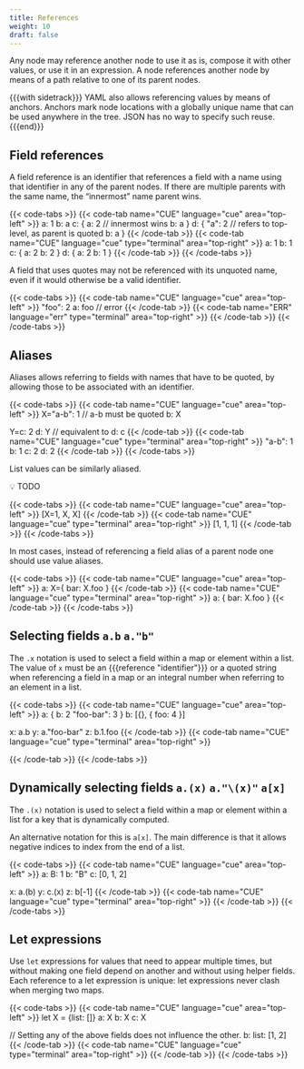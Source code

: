 ```yaml
---
title: References
weight: 10
draft: false
---
```



Any node may reference another node to use it as is, compose it with other
values, or use it in an expression. A node references another node by means of a
path relative to one of its parent nodes.

{{{with sidetrack}}}
YAML also allows referencing values by means of anchors. Anchors mark node
locations with a globally unique name that can be used anywhere in the tree.
JSON has no way to specify such reuse.
{{{end}}}

## Field references

A field reference is an identifier that references a field with a name using
that identifier in any of the parent nodes.
If there are multiple parents with the same name, the “innermost” name parent wins.

{{< code-tabs >}}
{{< code-tab name="CUE" language="cue"  area="top-left" >}}
a: 1
b: a
c: {
	a: 2
	// innermost wins
	b: a
}
d: {
	"a": 2
	// refers to top-level, as parent is quoted
	b: a
}
{{< /code-tab >}}
{{< code-tab name="CUE" language="cue" type="terminal" area="top-right" >}}
a: 1
b: 1
c: {
    a: 2
    b: 2
}
d: {
    a: 2
    b: 1
}
{{< /code-tab >}}
{{< /code-tabs >}}


A field that uses quotes may not be referenced with its unquoted name, even if
it would otherwise be a valid identifier.

{{< code-tabs >}}
{{< code-tab name="CUE" language="cue"  area="top-left" >}}
"foo": 2
a:     foo // error
{{< /code-tab >}}
{{< code-tab name="ERR" language="err" type="terminal" area="top-right" >}}
{{< /code-tab >}}
{{< /code-tabs >}}


## Aliases

Aliases allows referring to fields with names that have to be quoted, by
allowing those to be associated with an identifier.

{{< code-tabs >}}
{{< code-tab name="CUE" language="cue"  area="top-left" >}}
X="a-b": 1 // a-b must be quoted
b:       X

Y=c: 2
d:   Y // equivalent to d: c
{{< /code-tab >}}
{{< code-tab name="CUE" language="cue" type="terminal" area="top-right" >}}
"a-b": 1
b:     1
c:     2
d:     2
{{< /code-tab >}}
{{< /code-tabs >}}


List values can be similarly aliased.

<aside>
💡 TODO

</aside>

{{< code-tabs >}}
{{< code-tab name="CUE" language="cue"  area="top-left" >}}
[X=1, X, X]
{{< /code-tab >}}
{{< code-tab name="CUE" language="cue" type="terminal" area="top-right" >}}
[1, 1, 1]
{{< /code-tab >}}
{{< /code-tabs >}}


In most cases, instead of referencing a field alias of a parent node one should
use value aliases.

{{< code-tabs >}}
{{< code-tab name="CUE" language="cue"  area="top-left" >}}
a: X={
	bar: X.foo
}
{{< /code-tab >}}
{{< code-tab name="CUE" language="cue" type="terminal" area="top-right" >}}
a: {
    bar: X.foo
}
{{< /code-tab >}}
{{< /code-tabs >}}


<!--

*Advanced paragraph: To alias the top of a file, use `X=_`. More about this in embedding.*

-->

## Selecting fields `a.b` `a."b"`

The `.x` notation is used to select a field within a map or element within a
list.
The value of `x` must be an {{{reference "identifier"}}} or a quoted string when
referencing a field in a map or an integral number when referring to an element
in a list.

{{< code-tabs >}}
{{< code-tab name="CUE" language="cue"  area="top-left" >}}
a: {
    b:         2
    "foo-bar": 3
}
b: [{}, { foo: 4 }]

x: a.b
y: a."foo-bar"
z: b.1.foo
{{< /code-tab >}}
{{< code-tab name="CUE" language="cue" type="terminal" area="top-right" >}}

{{< /code-tab >}}
{{< /code-tabs >}}


## Dynamically selecting fields `a.(x)` `a."\(x)"` `a[x]`

The `.(x)` notation is used to select a field within a map or element within a
list for a key that is dynamically computed.

An alternative notation for this is `a[x]`.
The main difference is that it allows negative indices to index from the end of
a list.

{{< code-tabs >}}
{{< code-tab name="CUE" language="cue"  area="top-left" >}}
a: B: 1
b: "B"
c: [0, 1, 2]

x: a.(b)
y: c.(x)
z: b[-1]
{{< /code-tab >}}
{{< code-tab name="CUE" language="cue" type="terminal" area="top-right" >}}
{{< /code-tab >}}
{{< /code-tabs >}}


<!-- TODO: : billion laughs: YAML problem: CUE equivalent. Evaluation is fine. -->

## Let expressions

Use `let` expressions for values that need to appear multiple times, but without
making one field depend on another and without using helper fields.
Each reference to a let expression is unique: let expressions never clash when
merging two maps.

{{< code-tabs >}}
{{< code-tab name="CUE" language="cue"  area="top-left" >}}
 let X = {list: []}
a: X
b: X
c: X

// Setting any of the above fields does not influence the other.
b: list: [1, 2]
{{< /code-tab >}}
{{< code-tab name="CUE" language="cue" type="terminal" area="top-right" >}}
{{< /code-tab >}}
{{< /code-tabs >}}


